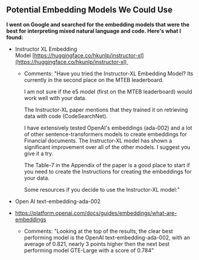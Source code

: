 ## Potential Embedding Models We Could Use

**I went on Google and searched for the embedding models that were the best for interpreting mixed natural language and code. Here's what I found:**

- Instructor XL Embedding Model [https://huggingface.co/hkunlp/instructor-xl](https://huggingface.co/hkunlp/instructor-xl) 
	- Comments:
		"Have you tried the Instructor-XL Embedding Model? Its currently in the second place on the MTEB leaderboard.
		
		I am not sure if the e5 model (first on the MTEB leaderboard) would work well with your data.
		
		The Instructor-XL paper mentions that they trained it on retrieving data with code (CodeSearchNet).
		
		I have extensively tested OpenAI's embeddings (ada-002) and a lot of other sentence-transformers models to create embeddings for Financial documents. The Instructor-XL model has shown a significant improvement over all of the other models. I suggest you give it a try.
		
		The Table-7 in the Appendix of the paper is a good place to start if you need to create the Instructions for creating the embeddings for your data.
		
		Some resources if you decide to use the Instructor-XL model:"

- Open AI text-embedding-ada-002
- https://platform.openai.com/docs/guides/embeddings/what-are-embeddings
	- Comments: "Looking at the top of the results, the clear best performing model is the OpenAI text-embedding-ada-002, with an average of 0.821, nearly 3 points higher then the next best performing model GTE-Large with a score of 0.784"
